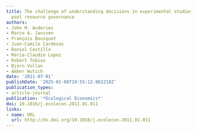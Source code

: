 ```yaml
---
title: The challenge of understanding decisions in experimental studies of common
  pool resource governance
authors:
- John M. Anderies
- Marco A. Janssen
- François Bousquet
- Juan-Camilo Cardenas
- Daniel Castillo
- Maria-Claudio Lopez
- Robert Tobias
- Björn Vollan
- Amber Wutich
date: '2011-07-01'
publishDate: '2025-01-06T19:55:12.862218Z'
publication_types:
- article-journal
publication: '*Ecological Economics*'
doi: 10.1016/j.ecolecon.2011.01.011
links:
- name: URL
  url: http://dx.doi.org/10.1016/j.ecolecon.2011.01.011
---
```

